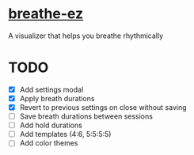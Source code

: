 # [breathe-ez](https://rickymccallum87.github.io/breathe-ez/)
 A visualizer that helps you breathe rhythmically

# TODO
- [x] Add settings modal
- [x] Apply breath durations
- [x] Revert to previous settings on close without saving
- [ ] Save breath durations between sessions
- [ ] Add hold durations
- [ ] Add templates (4:6, 5:5:5:5)
- [ ] Add color themes